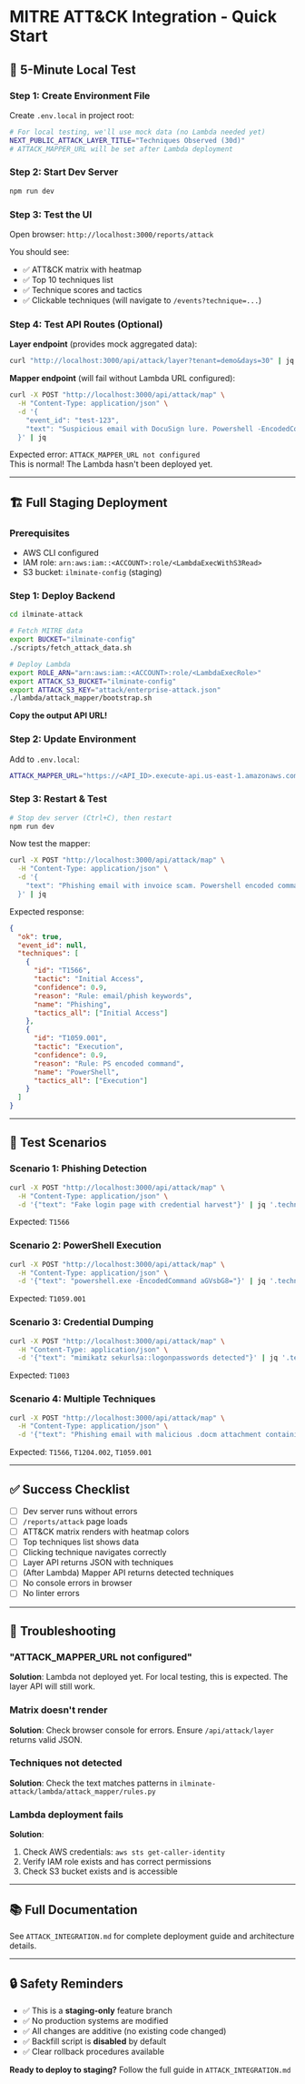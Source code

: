 # MITRE ATT&CK Integration - Quick Start

## 🚀 5-Minute Local Test

### Step 1: Create Environment File

Create `.env.local` in project root:

```bash
# For local testing, we'll use mock data (no Lambda needed yet)
NEXT_PUBLIC_ATTACK_LAYER_TITLE="Techniques Observed (30d)"
# ATTACK_MAPPER_URL will be set after Lambda deployment
```

### Step 2: Start Dev Server

```bash
npm run dev
```

### Step 3: Test the UI

Open browser: `http://localhost:3000/reports/attack`

You should see:
- ✅ ATT&CK matrix with heatmap
- ✅ Top 10 techniques list
- ✅ Technique scores and tactics
- ✅ Clickable techniques (will navigate to `/events?technique=...`)

### Step 4: Test API Routes (Optional)

**Layer endpoint** (provides mock aggregated data):
```bash
curl "http://localhost:3000/api/attack/layer?tenant=demo&days=30" | jq
```

**Mapper endpoint** (will fail without Lambda URL configured):
```bash
curl -X POST "http://localhost:3000/api/attack/map" \
  -H "Content-Type: application/json" \
  -d '{
    "event_id": "test-123",
    "text": "Suspicious email with DocuSign lure. Powershell -EncodedCommand detected."
  }' | jq
```

Expected error: `ATTACK_MAPPER_URL not configured`  
This is normal! The Lambda hasn't been deployed yet.

---

## 🏗️ Full Staging Deployment

### Prerequisites
- AWS CLI configured
- IAM role: `arn:aws:iam::<ACCOUNT>:role/<LambdaExecWithS3Read>`
- S3 bucket: `ilminate-config` (staging)

### Step 1: Deploy Backend

```bash
cd ilminate-attack

# Fetch MITRE data
export BUCKET="ilminate-config"
./scripts/fetch_attack_data.sh

# Deploy Lambda
export ROLE_ARN="arn:aws:iam::<ACCOUNT>:role/<LambdaExecRole>"
export ATTACK_S3_BUCKET="ilminate-config"
export ATTACK_S3_KEY="attack/enterprise-attack.json"
./lambda/attack_mapper/bootstrap.sh
```

**Copy the output API URL!**

### Step 2: Update Environment

Add to `.env.local`:
```bash
ATTACK_MAPPER_URL="https://<API_ID>.execute-api.us-east-1.amazonaws.com/prod/map"
```

### Step 3: Restart & Test

```bash
# Stop dev server (Ctrl+C), then restart
npm run dev
```

Now test the mapper:
```bash
curl -X POST "http://localhost:3000/api/attack/map" \
  -H "Content-Type: application/json" \
  -d '{
    "text": "Phishing email with invoice scam. Powershell encoded command detected in attachment."
  }' | jq
```

Expected response:
```json
{
  "ok": true,
  "event_id": null,
  "techniques": [
    {
      "id": "T1566",
      "tactic": "Initial Access",
      "confidence": 0.9,
      "reason": "Rule: email/phish keywords",
      "name": "Phishing",
      "tactics_all": ["Initial Access"]
    },
    {
      "id": "T1059.001",
      "tactic": "Execution",
      "confidence": 0.9,
      "reason": "Rule: PS encoded command",
      "name": "PowerShell",
      "tactics_all": ["Execution"]
    }
  ]
}
```

---

## 🧪 Test Scenarios

### Scenario 1: Phishing Detection
```bash
curl -X POST "http://localhost:3000/api/attack/map" \
  -H "Content-Type: application/json" \
  -d '{"text": "Fake login page with credential harvest"}' | jq '.techniques[].id'
```
Expected: `T1566`

### Scenario 2: PowerShell Execution
```bash
curl -X POST "http://localhost:3000/api/attack/map" \
  -H "Content-Type: application/json" \
  -d '{"text": "powershell.exe -EncodedCommand aGVsbG8="}' | jq '.techniques[].id'
```
Expected: `T1059.001`

### Scenario 3: Credential Dumping
```bash
curl -X POST "http://localhost:3000/api/attack/map" \
  -H "Content-Type: application/json" \
  -d '{"text": "mimikatz sekurlsa::logonpasswords detected"}' | jq '.techniques[].id'
```
Expected: `T1003`

### Scenario 4: Multiple Techniques
```bash
curl -X POST "http://localhost:3000/api/attack/map" \
  -H "Content-Type: application/json" \
  -d '{"text": "Phishing email with malicious .docm attachment containing obfuscated powershell"}' | jq
```
Expected: `T1566`, `T1204.002`, `T1059.001`

---

## ✅ Success Checklist

- [ ] Dev server runs without errors
- [ ] `/reports/attack` page loads
- [ ] ATT&CK matrix renders with heatmap colors
- [ ] Top techniques list shows data
- [ ] Clicking technique navigates correctly
- [ ] Layer API returns JSON with techniques
- [ ] (After Lambda) Mapper API returns detected techniques
- [ ] No console errors in browser
- [ ] No linter errors

---

## 🐛 Troubleshooting

### "ATTACK_MAPPER_URL not configured"
**Solution**: Lambda not deployed yet. For local testing, this is expected. The layer API will still work.

### Matrix doesn't render
**Solution**: Check browser console for errors. Ensure `/api/attack/layer` returns valid JSON.

### Techniques not detected
**Solution**: Check the text matches patterns in `ilminate-attack/lambda/attack_mapper/rules.py`

### Lambda deployment fails
**Solution**: 
1. Check AWS credentials: `aws sts get-caller-identity`
2. Verify IAM role exists and has correct permissions
3. Check S3 bucket exists and is accessible

---

## 📚 Full Documentation

See `ATTACK_INTEGRATION.md` for complete deployment guide and architecture details.

---

## 🔒 Safety Reminders

- ✅ This is a **staging-only** feature branch
- ✅ No production systems are modified
- ✅ All changes are additive (no existing code changed)
- ✅ Backfill script is **disabled** by default
- ✅ Clear rollback procedures available

**Ready to deploy to staging?** Follow the full guide in `ATTACK_INTEGRATION.md`

